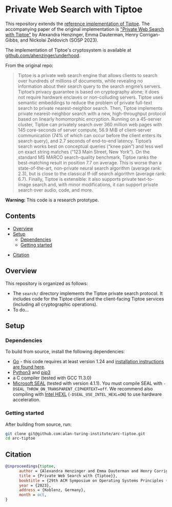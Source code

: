 # Private Web Search with Tiptoe

This repository extends the [reference implementation of Tiptoe](https://github.com/ahenzinger/tiptoe). The accompanying paper of the original implementation is ["Private Web Search with Tiptoe"](https://doi.org/10.1145/3600006.3613134) by Alexandra Henzinger, Emma Dauterman, Henry Corrigan-Gibbs, and Nickolai Zeldovich (SOSP 2023).

The implementation of Tiptoe's cryptosystem is available at [github.com/ahenzinger/underhood](https://github.com/ahenzinger/underhood).

From the original repo:

> Tiptoe is a private web search engine that allows clients to search over hundreds of millions of documents, while revealing no information about their search query to the search engine’s servers. Tiptoe’s privacy guarantee is based on cryptography alone; it does not require hardware enclaves or non-colluding servers. Tiptoe uses semantic embeddings to reduce the problem of private full-text search to private nearest-neighbor search. Then, Tiptoe implements private nearest-neighbor search with a new, high-throughput protocol based on linearly homomorphic encryption. Running on a 45-server cluster, Tiptoe can privately search over 360 million web pages with 145 core-seconds of server compute, 56.9 MiB of client-server communication (74% of which can occur before the client enters its search query), and 2.7 seconds of end-to-end latency. Tiptoe’s search works best on conceptual queries (“knee pain”) and less well on exact string matches (“123 Main Street, New York”). On the standard MS MARCO search-quality benchmark, Tiptoe ranks the best-matching result in position 7.7 on average. This is worse than a state-of-the-art, non-private neural search algorithm (average rank: 2.3), but is close to the classical tf-idf search algorithm (average rank: 6.7). Finally, Tiptoe is extensible: it also supports private text-to-image search and, with minor modifications, it can support private search over audio, code, and more.

<!-- To minimize the time and cost to reproduce the paper's results, we additionally provide scripts, data sets, and preprocessed data structures to reproduce the Tiptoe text search results over the Common Crawl data set.  -->

**Warning:** This code is a research prototype.

## Contents
* [Overview](#overview)
* [Setup](#setup)
   * [Dependencies](#dependencies)
   * [Getting started](#start)
<!-- * [Usage](#usage)
   * [Unit tests](#unit)
   * [End-to-end tests](#e2e)
   * [Running the Tiptoe servers and client](#run)
     * [Downloading the state from S3](#download)
     * [Launching the server and client processes](#launch)
* [Reproducing results from the paper](#reproduce)
   *  [Running latency and throughput experiments](#experiments)
   *  [Reproducing table 6](#table6)
   *  [Reproducing table 7](#table7)
   *  [Reproducing figure 5](#fig5)
   *  [Reproducing figure 8](#fig8)
   *  [Reproducing figure 9](#fig9)
* [Indexing the corpus](#indexing)
   * [Step 1: Generate embeddings](#step1)
   * [Step 2: Cluster embeddings](#step2)
   * [Step 3: Cluster assignment](#step3)
   * [Steps 4-6: Cluster preprocessing](#step4)
   * [Step 7: Cryptographic preprocessing](#step7)
* [Acknowledgements](#ack)    -->
* [Citation](#cite)
  
## Overview<a name="overview"></a>

This repository is organized as follows:
- The `search/` directory implements the Tiptoe private search protocol. It includes code for the Tiptoe client and the client-facing Tiptoe services (including all cryptographic operations).
- To do...

## Setup<a name="setup"></a>

### Dependencies<a name="dependencies"></a>

To build from source, install the following dependencies:
- [Go](https://go.dev) - this code requires at least version 1.24 and [installation instructions are found here](https://go.dev/doc/install).
- [Python3](https://www.python.org/) and [pip3](https://pypi.org/project/pip/)
- a C compiler (tested with GCC 11.3.0)
- [Microsoft SEAL](https://github.com/microsoft/SEAL) (tested with version 4.1.1). You must compile SEAL with `-DSEAL_THROW_ON_TRANSPARENT_CIPHERTEXT=off`. We recommend also compiling with [Intel HEXL](https://github.com/intel/hexl) (`-DSEAL_USE_INTEL_HEXL=ON`) to use hardware acceleration.


### Getting started<a name="start"></a>

After building from source, run:

```bash
git clone git@github.com:alan-turing-institute/arc-tiptoe.git
cd arc-tiptoe
```
<!-- 
Finally, run `mkdir ~/.aws` and enter your AWS [credentials](https://docs.aws.amazon.com/sdkref/latest/guide/file-location.html) in `~/.aws/credentials`. (This step is needed to use our scripts to launch AWS instances and to download data from S3.) 
The credentials file should be of the form
```
[default]
aws_access_key_id = <your access key id>
aws_secret_access_key = <your secret access key>
```

## Usage<a name="usage"></a>

### Unit tests<a name="unit"></a>

[10 min, 3 GiB disk space] To run Tiptoe's correctness tests on a synthetically generated corpus, run:
```bash
cd search/protocol
./fake_corpus_test.sh
cd ../..
```
These correctness tests run each of the client-facing Tiptoe services and the Tiptoe client, and ensure that the search results (and all intermediate computations) are correct. While executing, the tests log performance information to the console. The tests will print `PASS` if all unit tests succeeded.

### End-to-end tests *(optional for artifact eval)*<a name="e2e"></a>

[3.5h, 230 GiB disk space, 90 GiB RAM] To run Tiptoe's correctness tests on a slice of the Common Crawl text corpus, substitute in the desired `path_to_corpus` (e.g., `/home/ubuntu/`) and run:
```bash
cd search/protocol
./real_corpus_test.sh $path_to_corpus
cd ../..
```
This script performs the following operations:
- First, it downloads the Common Crawl text corpus from S3 (on which we have already performed the embedding, dimensionality reduction, and clustering steps). This step requires an AWS credential to be in `~/.aws/credential/`, takes roughly 115 minutes, and writes two directories in `path_to_corpus` of total size roughly 230 GiB. 
- Then, it runs correctness tests on a slice of the Common Crawl corpus. As with the other unit tests, the tests log performance information to the console and will print `PASS` if all correctness tests succeeded. The correctness tests take 1.5h  and require 90 GiB of RAM.

### Running the Tiptoe servers and client *(optional for artifact eval)*<a name="run"></a>

It is possible to run the Tiptoe client-facing services and the Tiptoe client to perform private searches over the Common Crawl data set, outside of the correctness test and the performance test harnesses. To do so, you must (1) download the required pre-processed server and client states from S3, and then (2) launch each of the Tiptoe server and client processes. 

We store pre-processed copies of the server and client state in S3. The ranking service's state is split into 80 shards, each of which can be downloaded separately and can then be launched as an individual process. (In our evaluation, we run these 80 processes which constitute the ranking service on 40 physical machines.) The URL service's state is split into 8 shards, each of which can be downloaded separately and can then be launched as an individual process. (In our evaluation, we run these 8 processes which constitute the URL service on 4 physical machines.) The Tiptoe coordinator and the Tiptoe client also each have their own state, and can then be launched as individual processes. These processes communicate with each other over the network.

#### Downloading the state from S3<a name="download"></a>

This step requires having an AWS credential in `~/.aws/credentials`. Downloading the state from S3 to the directory `path_to_corpus` (e.g. `/home/ubuntu/`) works as follows:

- **Ranking service:** [<1 min, 5 GiB of disk space] To download each of the 80 shards, run (where `idx` is between 0 and 79):
  ```bash
  cd perf-eval/s3
  python3 text_download_from_s3.py embedding $idx $path_to_corpus
  cd ../..
  ```

- **URL service:** [<1 min, 2.5 GiB of disk space] To download each of the 8 shards, run (where `idx` is between 0 and 7):
  ```bash
  cd perf-eval/s3
  python3 text_download_from_s3.py url $idx $path_to_corpus
  cd ../..
  ```

- **Coordinator:** [<1 min, 1 GiB of disk space] To download the coordinator state, run: 
  ```bash
  cd perf-eval/s3
  python3 text_download_from_s3.py coordinator 0 $path_to_corpus
  cd ../..
  ```

- **Client:** [<1 min, 80 MiB of disk space] To download the client's state (which consists of the cluster centroids and PCA components), run:
  ```bash
  cd perf-eval/s3
  python3 text_download_from_s3.py client 0 $path_to_corpus
  cd ../..
  ```
**All state:** [<1h, 370 GiB of disk] To download all of these files from S3 at once, run 
```bash
cd perf-eval/s3
./text_download_all.sh $path_to_corpus
cd ../../
```

#### Launching the server and client processes<a name="launch"></a>

Launching the Tiptoe servers and clients given their state stored in the directory `path_to_corpus` (e.g. `/home/ubuntu/`) works as follows:

- **Ranking service:** To launch each of the 80 shards, run (where `idx` is between 0 and 79):
  ```bash
  cd search
  go run . emb-server $idx -preamble $path_to_corpus
  cd ..
  ```
  After roughly 1 min, this command will print `TCP server listening on ip:port` to the console. At this point, the Tiptoe ranking server process is running and ready to answer queries.
  
- **URL service:** To launch each of the 8 shards, run (where `idx` is between 0 and 7):
  ```bash
  cd search
  go run . url-server $idx -preamble $path_to_corpus
  cd ..
  ```
  After roughly 1 min, this command will print `TCP server listening on ip:port` to the console. At this point, the Tiptoe URL server process is running and ready to answer queries.


- **Coordinator:** To launch the coordinator, run: 
  ```bash
  cd search
  go run . coordinator 80 8 $ip0 $ip1 $ip2 $ip3 ... -preamble $path_to_corpus
  cd ..
  ```
  where `$ip0 $ip1 $ip2 $ip3 ...` is an ordered list of the IP addresses at which each of the 80 ranking service processes are listening, followed by the IP addresses at which each of the 8 URL service processes are listening. If all 88 processes are running on the same machine, then this list of IP addresses can be omitted.  After roughly 10 mins, this command will print `TLS server listening on ip:port` to the console. At this point, the Tiptoe coordinator is running and ready to answer queries.

- **All servers:** To launch all 88 Tiptoe server processes and the Tiptoe coordinator process at once on the same machine, run:
  ```bash
  cd search
  go run . all-servers -preamble $path_to_corpus
  cd ..
  ```
  After roughly 1h, this command will print `Setting up coordinator` and then `TLS server listening on ip:port` to the console. At this point, the Tiptoe coordinator is running and ready to answer queries.


- **Client:** To launch the client given that the coordinator is running at IP address `coordinator-ip`, run:
  ```bash
  cd search
  go run . client $coordinator-ip -preamble $path_to_corpus
  cd ..
  ```
  After roughly 1 min, this process will print `Enter private search query:` to the console. At this point, enter a private search query. Then, the Tiptoe client will run a round of the private search protocol with the Tiptoe servers, and print logging information as well as the query output to the console. 

## Reproducing results from the paper<a name="reproduce"></a>

We provide a script, `tiptoe/perf-eval/runExp.py`, for our performance experiments that:
- launches 47 EC2 instances in the US-East region, each with 30 GiB of disk space and running our AWS EC2 machine image. In more detail, we launch 40 `r5.xlarge` instances for the ranking service, 4 `r5.xlarge` instances for the URL service, one `r5.8xlarge` instance for the coordinator, one `r5.xlarge` instance to run the Tiptoe client for latency experiments, and one `r5.8xlarge` instance to simulate running up to 19 Tiptoe clients for throughput experiments.
- clones this git repo and downloads the necessary state for the servers and the clients from S3 on each of the machines,
- runs the appropriate binaries implementing the client-facing services on each of the machines,
- runs a single Tiptoe client and measures the system latency across 100 queries, then
- simulates an increasing number (up to 19) of Tiptoe clients and measures the system throughput over 1 minute, and
- shuts down all 47 instances.

**Important:** We recommend using the EC2 web console to verify that all AWS EC2 instances that were launched were also terminated correctly. If you exit the script early or it crashes, the AWS instances will not be terminated and must be shut down manually. In some cases, a race condition may cause additional EC2 instances to be spun up, which must be terminated manually. Finally, we recommend deleting `~/.ssh/known_hosts` between runs to avoid issues with remote host identification if AWS re-allocates IP addresses.

### Running latency and throughput experiments<a name="experiments"></a>

To use this script, please update the security group (under `security`), the secret key pair name (under `keyname`), and the secret key pair path (under `secret_key_path`) in the file `tiptoe/perf-eval/config/ec2.json` to match your AWS credentials. Also, using this script requires that (1) your AWS credentials are stored in `~/.aws/credentials`, and (2)  your git key is added to ssh-agent (because we use agent forwarding to run `git clone` on the EC2 instances). 

[4h, launches 47 AWS instances] Then, run:
```bash
cd perf-eval/
./fetchScripts.sh
python3 runExp.py
cd ..
```
This script will print `Experiments finished.` to the console when it terminates. At this point, it will have generated four log files: 
- for the latency experiment: `tiptoe/perf-eval/camera-ready-text/40-4-2-latency.log`
- for the ranking-service throughput experiment: `tiptoe/perf-eval/camera-ready-text/40-4-2-tput-embed.log`
- for the URL-service throughput experiment: `tiptoe/perf-eval/camera-ready-text/40-4-2-tput-url.log`
- for the token-generation throughput experiment: `tiptoe/perf-eval/camera-ready-text/40-4-2-tput-offline.log`

The latency experiment log contains a list of queries, the client-perceived latency and the communication incurred to answer each query, and the Tiptoe servers' answer. The end of the file contains a table summarizing the performance measurements.

The throughput experiment log contains the hint size and cryptographic parameters used, followed by a list of (1) number of clients, (2) total number of queries answered by the Tiptoe servers in a minute, and (3) computed throughput, for increasing numbers of clients. The end of the file contains a table summarizing the performance measurements.

We now detail how to use these performance logs to generate the tables and figures in the paper.

### Reproducing table 6<a name="table6"></a>

[<1 min] After having run the latency and throughput experiments, generate the text-search row of Table 6 by running:
```bash
cd plots
python3 plot.py -p table6 -f ../perf-eval/camera-ready-text/40-4-2-latency.log ../perf-eval/camera-ready-text/40-4-2-tput-embed.log ../perf-eval/camera-ready-text/40-4-2-tput-url.log ../perf-eval/camera-ready-text/40-4-2-tput-offline.log
cd ..
```
This command prints a table to the command line.

### Reproducing table 7<a name="table7"></a>

[<1 min] After having run the latency and throughput experiments, generate the text-search columns of Table 7 by running:
```bash
cd plots
python3 plot.py -p table7 -f ../perf-eval/camera-ready-text/40-4-2-latency.log ../perf-eval/camera-ready-text/40-4-2-tput-embed.log ../perf-eval/camera-ready-text/40-4-2-tput-url.log ../perf-eval/camera-ready-text/40-4-2-tput-offline.log
cd ..
```
This command prints a table to the command line.

### Reproducing figure 5<a name="fig5"></a>

Our script runs the latency experiment with a fixed set of text queries, which include the sample queries given in figure 5. (Using a fixed query log does not affect performance since all text queries are encrypted and the Tiptoe servers' computation is "oblivious" in that it operates only over this encryted data.) 

After having run the latency and throughput experiments, open the file `/perf-eval/camera-ready-text/40-4-2-latency.log`. The first three answers in this file are the answers to the sample queries given in figure 5. In particular, the file `/perf-eval/camera-ready-text/40-4-2-latency.log` should contain roughly the following contents:

```
0.
Running round with "what test are relvant for heart screenings"
[...]
Reconstructed PIR answers. The top 10 retrieved urls are:
     (1) https://newyorkcardiac.com/best-heart-palpitations-cardiac-doctor-nyc (score 202)
     (2) http://cardiocppa.com/faq/?s= (score 190)
     (3) https://bookinghawk.com/events/heartcare-clinic/138/screening-at-mullingar-dental-monday-8th/689 (score 189)
     (4) https://www.healthline.com/health/holter-monitor-24h (score 183)
     (5) http://www.shoshonehealth.com/departments/respiratory-therapy-outpatient-services/ (score 180)
     (6) http://atlanticcardiologyonline.com/holter-monitor/ (score 179)
     (7) https://cascadecardiology.com/our-services/holter-monitor/ (score 177)
     (8) https://www.nhfriedbergfamilymedicine.org/our-services/tests-and-procedures/cardiac-event-monitors.aspx (score 177)
     (9) https://www.faythclinic.com/24hours-holter-study/ (score 176)
     (10) http://a-fib.com/treatments-for-atrial-fibrillation/diagnostic-tests-2/ (score 176)
[...]
1.
Running round with "what is the ige antibody"
[...]
Reconstructed PIR answers. The top 10 retrieved urls are:
     (1) https://bioone.org/journals/Journal-of-Parasitology/volume-86/issue-5/0022-3395(2000)086%5B1145:SEFMIB%5D2.0.CO;2/Shared-Epitope-for-Monoclonal-IR162-Between-iAnisakis-simplex-i-Larvae/10.1645/0022-3395(2000)086%5B1145:SEFMIB%5D2.0.CO;2.short (score 241)
     (2) https://www.abgent.com/products/AO2284a-FCER1A-Antibody (score 227)
     (3) https://www.frontiersin.org/articles/10.3389/fmicb.2019.00672/full (score 214)
     (4) https://www.bio-rad-antibodies.com/monoclonal/human-il-6-antibody-mq2-13a5-1012001.html (score 202)
     (5) http://www.ptgcn.com/products/Human-Pre-IL-18-ELISA-Kit-KE00025.htm (score 201)
     (6) https://www.bio-rad-antibodies.com/monoclonal/mouse-siglec-h-antibody-440c-mca4647.html (score 201)
     (7) https://www.jci.org/articles/view/46028/figure/1 (score 199)
     (8) https://enquirebio.com/antibody/igg-immunoglobulin-gamma-heavy-chain-b-cell-marker-monospecific-antibody (score 199)
     (9) https://www.abcam.com/ebi3-antibody-biotin-ab106031.html (score 197)
     (10) https://www.perkinelmer.com/product/alphalisa-il-5-mouse-kit-5000pts-al569f (score 197)
[...]
2.
Running round with "foodborne trematodiases symptoms"
[...]
Reconstructed PIR answers. The top 10 retrieved urls are:
     (1) https://bowenmedicalibrary.wordpress.com/2017/04/04/foodborne-trematodiases/ (score 215)
     (2) http://daddyspestsolutions.com/2016/10/31/what-kind-of-flies-transmit-diseases-to-humans/ (score 168)
     (3) https://healthsky.net/health-news/foods-that-are-high-risk-of-causing-cysticercosis.html (score 164)
     (4) https://westsidedognanny.com/category/illness/ (score 159)
     (5) https://m.petmd.com/reptile/conditions/skin/c_rp_skin_shell_infections (score 158)
     (6) http://www.worldhealthinfo.net/2016/10/beware-here-are-10-horrifying-signs.html (score 157)
     (7) https://totalrisksa.co.za/a-list-of-diseases-you-should-be-aware-of-during-the-ongoing-cape-town-water-crisis/ (score 154)
     (8) https://universityhealthnews.com/daily/nutrition/signs-and-symptoms-of-parasites-in-humans/ (score 153)
     (9) https://www.dictionary.com/browse/hookworm--disease (score 153)
     (10) https://www.beautifulonraw.com/parasite-treatment.html (score 152)
```

### Reproducing figure 8<a name="fig8"></a>

[<1 min] After having run the latency and throughput experiments, generate Figure 8 (an anlytical figure showing computation, communication, and storage costs scaling to larger corpus sizes) by running:
```bash
cd plots
python3 plot.py -p fig8 -f ../perf-eval/camera-ready-text/40-4-2-latency.log ../perf-eval/camera-ready-text/40-4-2-tput-embed.log ../perf-eval/camera-ready-text/40-4-2-tput-url.log ../perf-eval/camera-ready-text/40-4-2-tput-offline.log
cd ..
```
This command produces the file `plots/fig9.png`.

### Reproducing figure 9<a name="fig9"></a>

[2.5hr, 122GiB disk space] Reproducing figure 9 requires measuring search quality with different optimizations on the MSMARCO document ranking dataset. As reproducing search quality benchmarks from scratch is somewhat computationally intensive, our scripts download the preprocessed dataset (embedding, clustering, PCA, etc. has already been performed) and compute the MRR@100 scores using a small subset of the queries (as a result, the MRR@100 scores will have some variance). We do not reproduce the search results without clustering as this is computationally intensive (the fig 9 we generate for reproducability uses the MRR@100 value we measured without clustering). Separately, the script in `embedding/brute-force-msmarco-search.py` computes search results without clustering. For performance estimates for different optimizations, we use the performance logs from above steps.

To run the below commands, make sure that you have configured AWS credentials (see instructions above), as they download data from AWS S3.

To generate the search quality data, run:
```bash
cd quality-eval
./run_quality_exp.sh <OUTPUT-DIR> # Downloads preprocessed dataset and runs sample of search queries
cd ../plots
python3 plot.py -p fig9 -f ../perf-eval/camera-ready-text/40-4-2-latency.log ../perf-eval/camera-ready-text/40-4-2-tput-embed.log ../perf-eval/camera-ready-text/40-4-2-tput-url.log ../perf-eval/camera-ready-text/40-4-2-tput-offline.log -m <OUTPUT-DIR>/mrr.json
```
Check the file in `plots/fig9.png`.

## Indexing the corpus *(optional for artifact eval)*<a name="indexing"></a>

Given a corpus of documents, Tiptoe's preprocessing batch jobs run in the following stages:
1. Generate embeddings
2. Cluster embeddings to generate centroids
3. Assign embeddings to clusters
4. Break large clusters into smaller clusters
5. Group URLs for related pages in the same cluster
6. Use PCA to shrink embedding size
7. Run cryptographic preprocessing

Step 1 can be accelerated using a GPU, and we distribute steps 3-6 across many machines.
We now describe each of the seven indexing steps.

For all the scripts in the batch indexing jobs, you will need to update the paths for the datasets and intermediate files.

### Step 1: Generate embeddings<a name="step1"></a>

* `embeddings/train-web.py` generates embeddings for a shard of the c4 dataset
* `embeddings/trainall-web.py` invokes `train-web.py` to generate embeddings for many shards of the c4 dataset
* `embeddings/train-msmarco.py` generates embeddings for the MSMARCO document ranking dataset
  
We recommend running these scripts on one or more GPUs.

### Step 2: Cluster embeddings<a name="step2"></a>

* `cluster/kmeans/compute-centroids-text.py` generates centroids for the c4 dataset using k-means on a fraction of the dataset.
* `cluster/kmeans/compute-centroids-images.py` generates centroids for the LAION-400M dataset using k-means on a fraction of the dataset.
* `cluster/kmeans/compute-centroids-msmarco.py` generates centroids for the MSMARCO document ranking dataset.

### Step 3: Cluster assignment<a name="step3"></a>

* `cluster/kmeans/assign-all-text.py`: Assigns all text pages to their centroids (c4 dataset).
* `cluster/kmeans/assign-all-images.py`: Assigns all images to their centroids (LAION-400M dataset).
* `cluster/kmeans/assign-all-msmarco.py`: Assigns all documents to their centroids (MSMARCO document dataset).

### Steps 4-6: Cluster processing<a name="step4"></a>

In steps 4-6, we break large clusters into small clusters, group related URLs, and shrink the embedding dimension using PCA. For efficiency, we distribute the processing tasks in `perf-eval/processClusters.py`. To use this script you must set AWS credentials in the same way as outlined above. The script `processClusters.py` distributes `cluster/kmeans/process-all.py` across multiple machines. 

To show the individual effects of steps 4-6 on search quality on the MSMARCO datset, we break steps 4-6 into individual scripts.
* `cluster/kmeans/url-cluster-msmarco.py`: Group documents within a cluster by embedding distance (MSMARCO datset).
* `cluster/kmeans/url-random-msmarco.py`: Group documents randomly within a cluster (MSMARCO datset).
* `dim-reduce/train-pca.py`: Train PCA matrix on fraction of dataset.
* `dim-reduce/dim_reduce_cluster.py`: Run PCA on clustered data.
* `dim-reduce/dim_reduce_no_cluster.py`: Run PCA on unclustered data.
* `dim-reduce/dim_reduce_url_clusters.py`: Run PCA on URL groups.

### Step 7: Cryptographic preprocessing<a name="step7"></a>

The cryptographic preprocessing runs as part of the setup routine for the Tiptoe client-facing services. In particular, if the Tiptoe servers (implemented in `tiptoe/search/protocol/server.go`)  are launched without access to a file that holds their preprocessed state, they first construct the database that they will serve to the client, and then preprocess this database using SimplePIR.

## Acknowledgements<a name="ack"></a>

Our AWS scripting is based on scripts from Natacha Crooks. Our networking code is based on code from Henry Corrigan-Gibbs.
We use the SimplePIR implementation at [github.com/henrycg/simplepir](https://github.com/henrycg/simplepir). -->

## Citation<a name="cite"></a>

```bibtex
@inproceedings{tiptoe,
      author = {Alexandra Henzinger and Emma Dauterman and Henry Corrigan-Gibbs and and Nickolai Zeldovich},
      title = {Private Web Search with {Tiptoe}},
      booktitle = {29th ACM Symposium on Operating Systems Principles (SOSP)},
      year = {2023},
      address = {Koblenz, Germany},
      month = oct,
}
```
